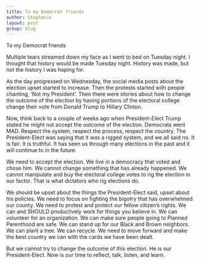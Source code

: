 ```yaml
---
title: To my Democrat friends
author: Stephanie
layout: post
group: blog
---
```



To my Democrat friends

Multiple tears streamed down my face as I went to bed on Tuesday night. I thought that history would be made Tuesday night. History was made, but not the history I was hoping for.

<!--break-->

As the day progressed on Wednesday, the social media posts about the election upset started to increase. Then the protests started with people chanting, ‘Not my President’. Then there were stories about how to change the outcome of the election by having portions of the electoral college change their vote from Donald Trump to Hillary Clinton.

<!--break-->

Now, think back to a couple of weeks ago when President-Elect Trump stated he might not accept the outcome of the election. Democrats went MAD. Respect the system, respect the process, respect the country. The President-Elect was saying that it was a rigged system, and we all said no. It is fair. It is truthful. It has seen us through many elections in the past and it will continue to in the future.
<!--break-->

We need to accept the election. We live in a democracy that voted and chose him. We cannot change something that has already happened. We cannot manipulate and buy the electoral college votes to rig the election in our factor. That is what dictators who rig elections do.

<!--break-->

We should be upset about the things the President-Elect said, upset about his policies. We need to focus on fighting the bigotry that has overwhelmed our county. We need to protest and protect our fellow citizen’s rights. We can and SHOULD productively work for things you believe in. We can volunteer for an organization. We can make sure people going to Planned Parenthood are safe. We can stand up for our Black and Brown neighbors. We can plant a tree. We can recycle. We need to move forward and make the best country we can with the cards we have been dealt.

<!--break-->

But we cannot try to change the outcome of this election. He is our President-Elect. Now is our time to reflect, talk, listen, and learn.

